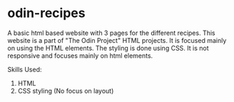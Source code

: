 # odin-recipes

A basic html based website with 3 pages for the different recipes. This website is a part of "The Odin Project" HTML projects. It is focused mainly on using the HTML elements. The styling is done using CSS. It is not responsive and focuses mainly on html elements.

Skills Used:
1. HTML
2. CSS styling (No focus on layout)
